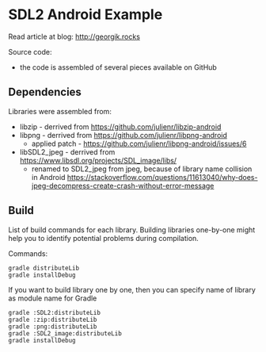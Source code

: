 # SDL2 Android Example

Read article at blog: http://georgik.rocks

Source code:

 - the code is assembled of several pieces available on GitHub

## Dependencies

Libraries were assembled from:

- libzip - derrived from https://github.com/julienr/libzip-android
- libpng - derrived from https://github.com/julienr/libpng-android
    - applied patch - https://github.com/julienr/libpng-android/issues/6
- libSDL2_jpeg - derrived from https://www.libsdl.org/projects/SDL_image/libs/
    - renamed to SDL2_jpeg from jpeg, because of library name collision in Android 
    https://stackoverflow.com/questions/11613040/why-does-jpeg-decompress-create-crash-without-error-message    


## Build

List of build commands for each library. Building libraries one-by-one might help you to identify
potential problems during compilation.

Commands:

  ```
  gradle distributeLib
  gradle installDebug
  ```

If you want to build library one by one, then you can specify name of library as module name for Gradle

  ```
  gradle :SDL2:distributeLib
  gradle :zip:distributeLib
  gradle :png:distributeLib
  gradle :SDL2_image:distributeLib
  gradle installDebug
  ```

